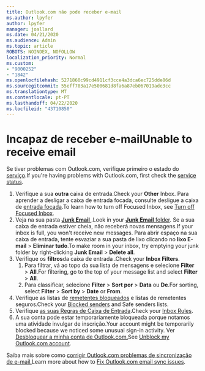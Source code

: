 ```yaml
---
title: Outlook.com não pode receber e-mail
ms.author: lpyfer
author: lpyfer
manager: joallard
ms.date: 04/21/2020
ms.audience: Admin
ms.topic: article
ROBOTS: NOINDEX, NOFOLLOW
localization_priority: Normal
ms.custom:
- "9000252"
- "1842"
ms.openlocfilehash: 5271860c99cd4911cf3cce4a3dca6ec725dde86d
ms.sourcegitcommit: 55eff703a17e500681d8fa6a87eb067019ade3cc
ms.translationtype: MT
ms.contentlocale: pt-PT
ms.lasthandoff: 04/22/2020
ms.locfileid: "43710850"
---
```

# <a name="unable-to-receive-email"></a><span data-ttu-id="f3c68-102">Incapaz de receber e-mail</span><span class="sxs-lookup"><span data-stu-id="f3c68-102">Unable to receive email</span></span>

<span data-ttu-id="f3c68-103">Se tiver problemas com Outlook.com, verifique primeiro o estado do [serviço](https://go.microsoft.com/fwlink/p/?linkid=837482).</span><span class="sxs-lookup"><span data-stu-id="f3c68-103">If you're having problems with Outlook.com, first check the [service status](https://go.microsoft.com/fwlink/p/?linkid=837482).</span></span>

1. <span data-ttu-id="f3c68-104">Verifique a sua **outra** caixa de entrada.</span><span class="sxs-lookup"><span data-stu-id="f3c68-104">Check your **Other** Inbox.</span></span> <span data-ttu-id="f3c68-105">Para aprender a desligar a caixa de entrada focada, consulte desligue a caixa de [entrada focada](https://support.office.com/article/f714d94d-9e63-4217-9ccb-6cb2986aa1b2).</span><span class="sxs-lookup"><span data-stu-id="f3c68-105">To learn how to turn off Focused Inbox, see [Turn off Focused Inbox](https://support.office.com/article/f714d94d-9e63-4217-9ccb-6cb2986aa1b2).</span></span> 
2. <span data-ttu-id="f3c68-106">Veja na sua pasta [ **Junk Email** ](https://outlook.live.com/mail/junkemail).</span><span class="sxs-lookup"><span data-stu-id="f3c68-106">Look in your [**Junk Email** folder](https://outlook.live.com/mail/junkemail).</span></span> <span data-ttu-id="f3c68-107">Se a sua caixa de entrada estiver cheia, não receberá novas mensagens.</span><span class="sxs-lookup"><span data-stu-id="f3c68-107">If your inbox is full, you won't receive new messages.</span></span> <span data-ttu-id="f3c68-108">Para abrir espaço na sua caixa de entrada, tente esvaziar a sua pasta de lixo clicando no **lixo E-mail** > **Eliminar tudo**.</span><span class="sxs-lookup"><span data-stu-id="f3c68-108">To make room in your inbox, try emptying your junk folder by right-clicking **Junk Email** > **Delete all**.</span></span>
3. <span data-ttu-id="f3c68-109">Verifique os **filtros**da caixa de entrada .</span><span class="sxs-lookup"><span data-stu-id="f3c68-109">Check your **Inbox Filters**.</span></span> 
    1. <span data-ttu-id="f3c68-110">Para filtrar, vá ao topo da sua lista de mensagens e selecione **Filter** > **All**.</span><span class="sxs-lookup"><span data-stu-id="f3c68-110">For filtering, go to the top of your message list and select **Filter** > **All**.</span></span>
    2. <span data-ttu-id="f3c68-111">Para classificar, selecione **Filter** > **Sort por** > **Data** ou **De**.</span><span class="sxs-lookup"><span data-stu-id="f3c68-111">For sorting, select **Filter** > **Sort by** > **Date** or **From**.</span></span>
4. <span data-ttu-id="f3c68-112">Verifique as listas de [remetentes bloqueados](https://outlook.live.com/mail/options/mail/junkEmail) e listas de remetentes seguros.</span><span class="sxs-lookup"><span data-stu-id="f3c68-112">Check your [Blocked senders](https://outlook.live.com/mail/options/mail/junkEmail) and Safe senders lists.</span></span>
5. <span data-ttu-id="f3c68-113">Verifique [as suas Regras de Caixa de Entrada](https://outlook.live.com/mail/options/mail/rules).</span><span class="sxs-lookup"><span data-stu-id="f3c68-113">Check your [Inbox Rules](https://outlook.live.com/mail/options/mail/rules).</span></span>
6. <span data-ttu-id="f3c68-114">A sua conta pode estar temporariamente bloqueada porque notamos uma atividade invulgar de inscrição.</span><span class="sxs-lookup"><span data-stu-id="f3c68-114">Your account might be temporarily blocked because we noticed some unusual sign-in activity.</span></span> <span data-ttu-id="f3c68-115">Ver [Desbloquear a minha conta de Outlook.com.](https://support.office.com/article/f4ad2701-d166-4d8b-8a6a-9af2a1f8a4c4)</span><span class="sxs-lookup"><span data-stu-id="f3c68-115">See [Unblock my Outlook.com account](https://support.office.com/article/f4ad2701-d166-4d8b-8a6a-9af2a1f8a4c4).</span></span>

<span data-ttu-id="f3c68-116">Saiba mais sobre como [corrigir Outlook.com problemas de sincronização de e-mail.](https://support.office.com/article/d39e3341-8d79-4bf1-b3c7-ded602233642)</span><span class="sxs-lookup"><span data-stu-id="f3c68-116">Learn more about how to [Fix Outlook.com email sync issues](https://support.office.com/article/d39e3341-8d79-4bf1-b3c7-ded602233642).</span></span>